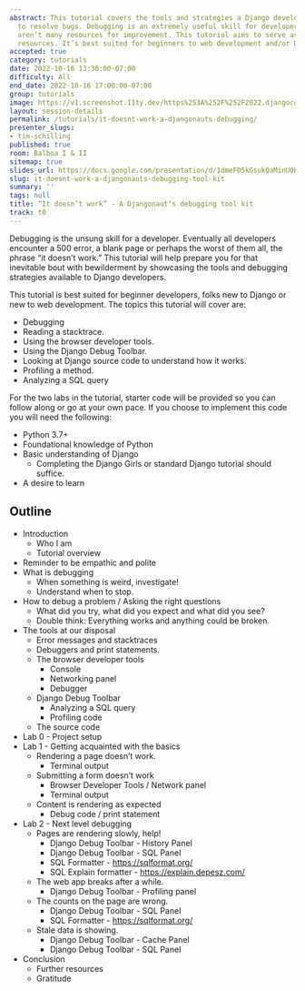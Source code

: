 ```yaml
---
abstract: This tutorial covers the tools and strategies a Django developer can use
  to resolve bugs. Debugging is an extremely useful skill for developers, but there
  aren’t many resources for improvement. This tutorial aims to serve as one of those
  resources. It’s best suited for beginners to web development and/or Django.
accepted: true
category: tutorials
date: 2022-10-16 13:30:00-07:00
difficulty: All
end_date: 2022-10-16 17:00:00-07:00
group: tutorials
image: https://v1.screenshot.11ty.dev/https%253A%252F%252F2022.djangocon.us%252Fpresenters%252Ftim-schilling%252F/opengraph/
layout: session-details
permalink: /tutorials/it-doesnt-work-a-djangonauts-debugging/
presenter_slugs:
- tim-schilling
published: true
room: Balboa I & II
sitemap: true
slides_url: https://docs.google.com/presentation/d/1dmeFD5kGsukQaMinU0BJQyyCeu5ZGR4drc0pJilT10Y/edit?usp=sharing
slug: it-doesnt-work-a-djangonauts-debugging-tool-kit
summary: ''
tags: null
title: “It doesn’t work” - A Djangonaut’s debugging tool kit
track: t0
---
```


Debugging is the unsung skill for a developer. Eventually all developers encounter a 500 error, a blank page or perhaps the worst of them all, the phrase “it doesn’t work.” This tutorial will help prepare you for that inevitable bout with bewilderment by showcasing the tools and debugging strategies available to Django developers.

This tutorial is best suited for beginner developers, folks new to Django or new to web development. The topics this tutorial will cover are:

- Debugging
- Reading a stacktrace.
- Using the browser developer tools.
- Using the Django Debug Toolbar.
- Looking at Django source code to understand how it works.
- Profiling a method.
- Analyzing a SQL query

For the two labs in the tutorial,  starter code will be provided so you can follow along or go at your own pace. If you choose to implement this code you will need the following:

- Python 3.7+
- Foundational knowledge of Python
- Basic understanding of Django
  - Completing the Django Girls or standard Django tutorial should suffice.
- A desire to learn


Outline
--------

- Introduction
  - Who I am
  - Tutorial overview
- Reminder to be empathic and polite
- What is debugging
  - When something is weird, investigate!
  - Understand when to stop.
- How to debug a problem / Asking the right questions
  - What did you try, what did you expect and what did you see?
  - Double think: Everything works and anything could be broken.
- The tools at our disposal
  - Error messages and stacktraces
  - Debuggers and print statements.
  - The browser developer tools
    - Console
    - Networking panel
    - Debugger
  - Django Debug Toolbar
    - Analyzing a SQL query
    - Profiling code
  - The source code
- Lab 0 - Project setup
- Lab 1 - Getting acquainted with the basics
  - Rendering a page doesn’t work.
    - Terminal output
  - Submitting a form doesn’t work
    - Browser Developer Tools / Network panel
    - Terminal output
  - Content is rendering as expected
    - Debug code / print statement
- Lab 2 - Next level debugging
  - Pages are rendering slowly, help!
    - Django Debug Toolbar - History Panel
    - Django Debug Toolbar - SQL Panel
    - SQL Formatter - https://sqlformat.org/
    - SQL Explain formatter - https://explain.depesz.com/
  - The web app breaks after a while.
    - Django Debug Toolbar - Profiling panel
  - The counts on the page are wrong.
    - Django Debug Toolbar - SQL Panel
    - SQL Formatter - https://sqlformat.org/
  - Stale data is showing.
    - Django Debug Toolbar - Cache Panel
    - Django Debug Toolbar - SQL Panel
- Conclusion
  - Further resources
  - Gratitude
